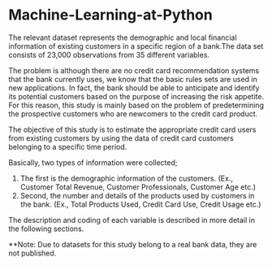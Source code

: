 # Machine-Learning-at-Python

The relevant dataset represents the demographic and local financial information of existing customers in a specific region of a bank.The data set consists of 23,000 observations from 35 different variables.

The problem is although there are no credit card recommendation systems that the bank currently uses, we know that the basic rules sets are used in new applications. In fact, the bank should be able to anticipate and identify its potential customers based on the purpose of increasing the risk appetite. For this reason, this study is mainly based on the problem of predetermining the prospective customers who are newcomers to the credit card product.

The objective of this study is to estimate the appropriate credit card users from existing customers by using the data of credit card customers belonging to a specific time period.

Basically, two types of information were collected;
1. The first is the demographic information of the customers. (Ex., Customer Total Revenue, Customer Professionals, Customer Age etc.)
2. Second, the number and details of the products used by customers in the bank. (Ex., Total Products Used, Credit Card Use, Credit Usage etc.)

The description and coding of each variable is described in more detail in the following sections.

**Note: Due to datasets for this study belong to a real bank data, they are not published.
